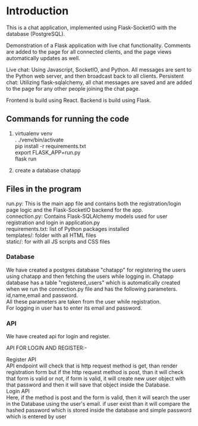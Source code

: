 # Introduction
This is a chat application, implemented using Flask-SocketIO with the database (PostgreSQL).

Demonstration of a Flask application with live chat functionality. Comments are added to the page for all connected clients, and the page views automatically updates as well.

Live chat: Using Javascript, SocketIO, and Python. All messages are sent to the Python web server, and then broadcast back to all clients.
Persistent chat: Utilizing flask-sqlalchemy, all chat messages are saved and are added to the page for any other people joining the chat page.

Frontend is build using React.
Backend is build using Flask.

## Commands for running the code

1) virtualenv venv <br>
. ./venv/bin/activate <br>
pip install -r requirements.txt <br>
export FLASK_APP=run.py <br>
flask run <br>

2) create a database chatapp <br>

## Files in the program
run.py: This is the main app file and contains both the registration/login page logic and the Flask-SocketIO backend for the app.<br>
connection.py: Contains Flask-SQLAlchemy models used for user registration and login in application.py <br>
requirements.txt: list of Python packages installed  <br>
templates/: folder with all HTML files <br>
static/: for with all JS scripts and CSS files <br>

### Database
We have created a postgres database "chatapp" for registering the users using chatapp and then fetching the users while logging in.
Chatapp database has a table "registered_users" which is automatically created when we run the connection.py file and has the following parameters.<br>
id,name,email and password. <br>
All these parameters are taken from the user while registration.<br>
For logging in user has to enter its email and password.<br>


### API
We have created api for login and register.<br>

API FOR LOGIN AND REGISTER:-

Register API <br>
API endpoint will check that is http request method is get, than render registration form but if the http request method is post, than it will check that form is valid or not, if form is valid, it will create new user object with that password and then it will save that object inside the Database.<br>
Login API <br>
Here, if the method is post and the form is valid, then it will search the user in the Database using the user's email. if user exist than it will compare the hashed password which is stored inside the database and simple password which is entered by user
